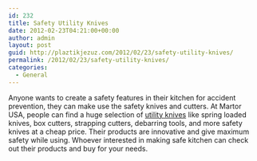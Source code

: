 ```yaml
---
id: 232
title: Safety Utility Knives
date: 2012-02-23T04:21:00+00:00
author: admin
layout: post
guid: http://plaztikjezuz.com/2012/02/23/safety-utility-knives/
permalink: /2012/02/23/safety-utility-knives/
categories:
  - General
---
```

Anyone wants to create a safety features in their kitchen for accident prevention, they can make use the safety knives and cutters. At Martor USA, people can find a huge selection of [utility knives](http://www.martorusa.com/) like spring loaded knives, box cutters, strapping cutters, debarring tools, and more safety knives at a cheap price. Their products are innovative and give maximum safety while using. Whoever interested in making safe kitchen can check out their products and buy for your needs.